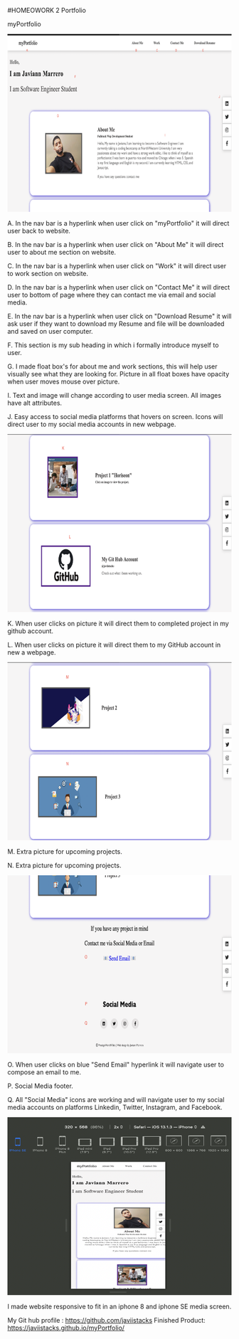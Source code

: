 #HOMEOWORK 2 Portfolio

myPortfolio

<img src="images/readme1.png" width="550" height="400" >

A. In the nav bar is a hyperlink when user click on "myPortfolio" it will direct user back to website.

B. In the nav bar is a hyperlink when user click on "About Me" it will direct user to about me section on website.

C. In the nav bar is a hyperlink when user click on "Work" it will direct user to work section on website.

D. In the nav bar is a hyperlink when user click on "Contact Me" it will direct user to bottom of page where they can contact me via email and social media.

E. In the nav bar is a hyperlink when user click on "Download Resume" it will ask user if they want to download my Resume and file will be downloaded and saved on user computer.

F. This section is my sub heading in which i formally introduce myself to user.

G. I made float box's for about me and work sections, this will help user visually see what they are looking for. Picture in all float boxes have opacity when user moves mouse over picture.

I. Text and image will change according to user media screen. All images have alt attributes.

J. Easy access to social media platforms that hovers on screen. Icons will direct user to my social media accounts in new webpage.


<img src="images/readme2.png" width="550" height="400" >

K. When user clicks on picture it will direct them to completed project in my github account. 

L. When user clicks on picture it will direct them to my GitHub account in new a webpage.

<img src="images/readme3.png" width="550" height="400" >

M. Extra picture for upcoming projects.

N. Extra picture for upcoming projects.

<img src="images/readme4.png" width="550" height="400" >

O. When user clicks on blue "Send Email" hyperlink it will navigate user to compose an email to me.

P. Social Media footer.

Q. All "Social Media" icons are working and will navigate user to my social media accounts on platforms Linkedin, Twitter, Instagram, and Facebook.

<img src="images/iphone8.png" width="550" height="400" >

I made website responsive to fit in an iphone 8 and iphone SE media screen.


My Git hub profile : https://github.com/javiistacks
Finished Product: https://javiistacks.github.io/myPortfolio/
